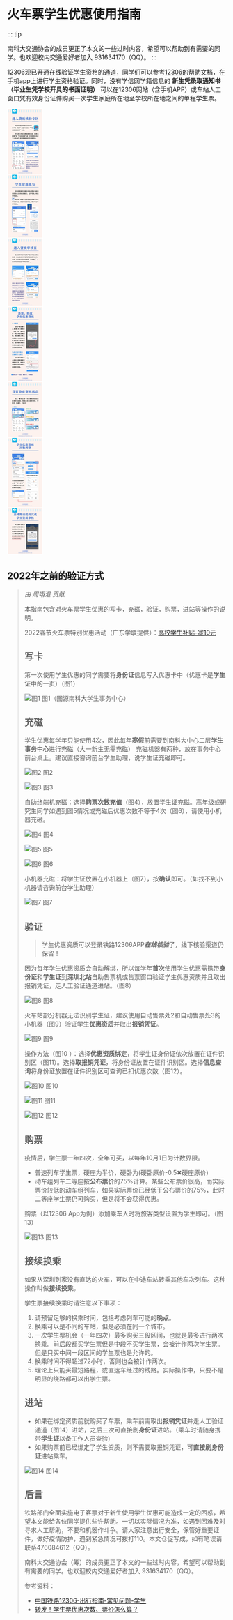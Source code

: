 # 火车票学生优惠使用指南

::: tip

南科大交通协会的成员更正了本文的一些过时内容，希望可以帮助到有需要的同学。也欢迎校内交通爱好者加入 931634170（QQ）。
:::

12306现已开通在线验证学生资格的通道，同学们可以参考[12306的帮助文档](https://kyfw.12306.cn/otn/gonggao/student.html)，在手机app上进行学生资格验证。同时，没有学信网学籍信息的 **新生凭录取通知书（毕业生凭学校开具的书面证明）** 可以在12306网站（含手机APP）或车站人工窗口凭有效身份证件购买一次学生家庭所在地至学校所在地之间的单程学生票。

![在线资质核验](./online-verification-12306.jpg)

## 2022年之前的验证方式

> *由 周翊澄 贡献*
>
> 本指南包含对火车票学生优惠的写卡，充磁，验证，购票，进站等操作的说明。
>
> 2022春节火车票特别优惠活动（广东学联提供）：[高校学生补贴-减10元](https://mp.weixin.qq.com/s/mv_iz01Za4RWPq8qvjnclA)
>
> ## 写卡
>
> 第一次使用学生优惠的同学需要将**身份证**信息写入优惠卡中（优惠卡是**学生证**中的一页）（图1）
>
> ![图1](./IMG_20210126_195932.jpg)
> 图1（图源南科大学生事务中心）
>
> ## 充磁
>
> 学生优惠每学年只能使用4次，因此每年**寒假**前需要到南科大中心二层**学生事务中心**进行充磁（大一新生无需充磁）
> 充磁机器有两种，放在事务中心前台桌上。建议直接咨询前台学生助理，说学生证充磁即可。
>
> ![图2](./IMG_20210126_195856.jpg)
> 图2
>
> ![图3](./IMG_20210123_205049.jpg)
> 图3
>
> 自助终端机充磁：选择**购票次数充值**（图4），放置学生证充磁。高年级或研究生同学如遇到图5情况或充磁后优惠次数不等于4次（图6），请使用小机器充磁。
>
> ![图4](./IMG_20210126_195515.jpg)
> 图4
>
> ![图5](./IMG_20210126_195546.jpg)
> 图5
>
> ![图6](./IMG_20210126_200439_edit_7106211807769.jpg)
> 图6
>
> 小机器充磁：将学生证放置在小机器上（图7），按**确认**即可。（如找不到小机器请咨询前台学生助理）
>
> ![图7](./59cf84079d9ff4f9.jpg)
> 图7
>
> ## 验证
>
> > 学生优惠资质可以登录铁路12306APP***在线核验***了，线下核验渠道仍保留！
>
> 因为每年学生优惠资质会自动解绑，所以每学年**首次**使用学生优惠需携带**身份证**和**学生证**到**深圳北站**自助售票机或售票窗口验证学生优惠资质并且取出报销凭证，走人工验证通道进站。（图8）
>
> ![图8](./IMG_20210126_205908.jpg)
> 图8
>
> 火车站部分机器无法识别学生证，建议使用自动售票处2和自动售票处3的小机器（图9）验证学生**优惠资质**并取出**报销凭证**。
>
> ![图9](./IMG_20210126_205402.jpg)
> 图9
>
> 操作方法（图10 ）：选择**优惠资质绑定**，将学生证身份证依次放置在证件识别区（图11）。选择**取报销凭证**，将身份证放置在证件识别区。选择**信息查询**将身份证放置在证件识别区可查询已扣优惠次数（图12）。
>
> ![图10](./IMG_20210126_210458.jpg)
> 图10
>
> ![图11](./IMG_20210126_210550.jpg)
> 图11
>
> ![图12](./IMG_20210126_210622.jpg)
> 图12
>
> ## 购票
>
> 疫情后，学生票一年四次，全年可买，以每年10月1日为计数界限。
> * 普速列车学生票，硬座为半价，硬卧为(硬卧原价-0.5✖硬座原价)
> * 动车组列车二等座按**公布票价**的75%计算。某些公布票价很高，而实际票价较低的动车组列车，如果实际票价已经低于公布票价的75%，此时二等座学生票仍可购买，但是将不会获得优惠。
>
> 购票（以12306 App为例）添加乘车人时将旅客类型设置为学生即可。（图13）
>
> ![图13](./Screenshot_20210128_114248_com.MobileTicket.jpg)
> 图13
>
> ## 接续换乘
>
> 如果从深圳到家没有直达的火车，可以在中途车站转乘其他车次列车。这种操作叫做**接续换乘**。
>
> 学生票接续换乘时请注意以下事项：
> 1. 请预留足够的换乘时间，包括考虑列车可能的**晚点**。
> 2. 换乘可以是不同的车站，但是必须在同一个城市。
> 3. 一次学生票机会（一年四次）最多购买三段区间，也就是最多进行两次换乘。前后段都买学生票但是中段不买学生票，会被计作两次学生票。但是只买中间一段区间的学生票也是允许的。
> 4. 换乘时间不得超过72小时，否则也会被计作两次。
> 5. 理论上只能买最短路程，或直达车经过的线路。实际操作中，只要不是明显的绕路都可以出学生票。
>
>
> ## 进站
>
> * 如果在绑定资质前就购买了车票，乘车前需取出**报销凭证**并走人工验证通道（图14）进站，之后三次可直接刷**身份证**进站。（乘车时请随身携带**学生证**以备工作人员查验)
> * 如果购票前已经绑定了学生资质，则不需要取报销凭证，可**直接刷身份证**进站乘车。
>
> ![图14](./IMG_20210126_211345.jpg)
> 图14
>
> ## 后言
>
> 铁路部门全面实施电子客票对于新生使用学生优惠可能造成一定的困惑，希望本文能给各位同学提供些许帮助。一切以实际情况为准，如遇到困难及时寻求人工帮助，不要和机器作斗争。请大家注意出行安全，保管好重要证件，做好疫情防护，遇到紧急情况可拨打110。本文仓促写成，如有笔误请联系476084612（QQ）。
>
> 南科大交通协会（筹）的成员更正了本文的一些过时内容，希望可以帮助到有需要的同学。也欢迎校内交通爱好者加入 931634170（QQ）。
>
> 参考资料：
> * [中国铁路12306-出行指南-常见问题-学生](https://kyfw.12306.cn/otn/gonggao/student.html)
> * [转发！学生票优惠次数、票价怎么算？](https://mp.weixin.qq.com/s/nl3FuXB1HKKLJjc_NuJPgg)
